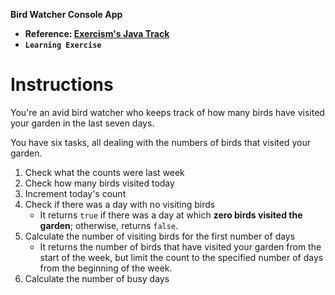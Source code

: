 **Bird Watcher Console App**

- **Reference: [Exercism's Java Track](https://exercism.org/tracks/java/exercises/bird-watcher)**
- **`Learning Exercise`**

# Instructions

You're an avid bird watcher who keeps track of how many birds have visited your garden in the last seven days.

You have six tasks, all dealing with the numbers of birds that visited your garden.

1. Check what the counts were last week
2. Check how many birds visited today
3. Increment today's count
4. Check if there was a day with no visiting birds
   - It returns `true` if there was a day at which **zero birds visited the garden**; otherwise, returns `false`.
5. Calculate the number of visiting birds for the first number of days
   - It returns the number of birds that have visited your garden from the start of the week, but limit the count to the specified number of days from the beginning of the week.
6. Calculate the number of busy days
